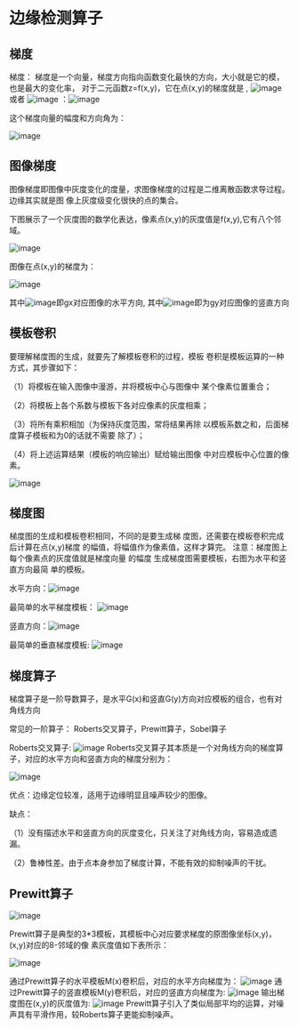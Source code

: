 # 边缘检测算子

## 梯度

梯度： 梯度是一个向量，梯度方向指向函数变化最快的方向，大小就是它的模，也是最大的变化率， 对于二元函数z=f(x,y)，它在点(x,y)的梯度就是 , ![image](https://github.com/xiaoxingchen505/Computer_Vision_Basics/blob/master/images/grad1.png)
    或者 ![image](https://github.com/xiaoxingchen505/Computer_Vision_Basics/blob/master/images/grad2.png)
：![image](https://github.com/xiaoxingchen505/Computer_Vision_Basics/blob/master/images/grad3.png)


这个梯度向量的幅度和方向角为：

![image](https://github.com/xiaoxingchen505/Computer_Vision_Basics/blob/master/images/grad4.png)


## 图像梯度

图像梯度即图像中灰度变化的度量，求图像梯度的过程是二维离散函数求导过程。边缘其实就是图 像上灰度级变化很快的点的集合。

下图展示了一个灰度图的数学化表达，像素点(x,y)的灰度值是f(x,y),它有八个邻域。

![image](https://github.com/xiaoxingchen505/Computer_Vision_Basics/blob/master/images/imggrad.png)

图像在点(x,y)的梯度为：

![image](https://github.com/xiaoxingchen505/Computer_Vision_Basics/blob/master/images/imggrad1.png)

其中![image](https://github.com/xiaoxingchen505/Computer_Vision_Basics/blob/master/images/imggrad2.png)即gx对应图像的水平方向, 其中![image](https://github.com/xiaoxingchen505/Computer_Vision_Basics/blob/master/images/imggrad3.png)即为gy对应图像的竖直方向



## 模板卷积


要理解梯度图的生成，就要先了解模板卷积的过程，模板 卷积是模板运算的一种方式，其步骤如下： 

（1）将模板在输入图像中漫游，并将模板中心与图像中 某个像素位置重合； 

（2）将模板上各个系数与模板下各对应像素的灰度相乘； 

（3）将所有乘积相加（为保持灰度范围，常将结果再除 以模板系数之和，后面梯度算子模板和为0的话就不需要 除了）； 

（4）将上述运算结果（模板的响应输出）赋给输出图像 中对应模板中心位置的像素。

![image](https://github.com/xiaoxingchen505/Computer_Vision_Basics/blob/master/images/conv.png)

## 梯度图

梯度图的生成和模板卷积相同，不同的是要生成梯 度图，还需要在模板卷积完成后计算在点(x,y)梯度 的幅值，将幅值作为像素值，这样才算完。 注意：梯度图上每个像素点的灰度值就是梯度向量 的幅度 生成梯度图需要模板，右图为水平和竖直方向最简 单的模板。 

水平方向：![image](https://github.com/xiaoxingchen505/Computer_Vision_Basics/blob/master/images/gradhori.png)

最简单的水平梯度模板：
![image](https://github.com/xiaoxingchen505/Computer_Vision_Basics/blob/master/images/gradhori1.png)

竖直方向：![image](https://github.com/xiaoxingchen505/Computer_Vision_Basics/blob/master/images/gradvert.png)

最简单的垂直梯度模板:
![image](https://github.com/xiaoxingchen505/Computer_Vision_Basics/blob/master/images/gradvert1.png)


## 梯度算子
梯度算子是一阶导数算子，是水平G(x)和竖直G(y)方向对应模板的组合，也有对角线方向


常见的一阶算子： Roberts交叉算子，Prewitt算子，Sobel算子


Roberts交叉算子:
![image](https://github.com/xiaoxingchen505/Computer_Vision_Basics/blob/master/images/robert.png)
Roberts交叉算子其本质是一个对角线方向的梯度算子，对应的水平方向和竖直方向的梯度分别为：

![image](https://github.com/xiaoxingchen505/Computer_Vision_Basics/blob/master/images/robert1.png)

优点：边缘定位较准，适用于边缘明显且噪声较少的图像。 

缺点： 

（1）没有描述水平和竖直方向的灰度变化，只关注了对角线方向，容易造成遗漏。 

（2）鲁棒性差。由于点本身参加了梯度计算，不能有效的抑制噪声的干扰。


## Prewitt算子
![image](https://github.com/xiaoxingchen505/Computer_Vision_Basics/blob/master/images/prewitt.png)

Prewitt算子是典型的3*3模板，其模板中心对应要求梯度的原图像坐标(x,y)，(x,y)对应的8-邻域的像 素灰度值如下表所示：

![image](https://github.com/xiaoxingchen505/Computer_Vision_Basics/blob/master/images/prewitt1.png)

通过Prewitt算子的水平模板M(x)卷积后，对应的水平方向梯度为：
![image](https://github.com/xiaoxingchen505/Computer_Vision_Basics/blob/master/images/prewitt2.png)
通过Prewitt算子的竖直模板M(y)卷积后，对应的竖直方向梯度为:
![image](https://github.com/xiaoxingchen505/Computer_Vision_Basics/blob/master/images/prewitt3.png)
输出梯度图在(x,y)的灰度值为:
![image](https://github.com/xiaoxingchen505/Computer_Vision_Basics/blob/master/images/prewitt4.png)
Prewitt算子引入了类似局部平均的运算，对噪声具有平滑作用，较Roberts算子更能抑制噪声。